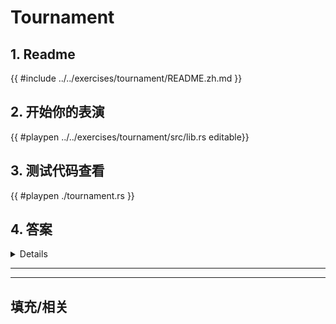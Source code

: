 # Tournament
## 1. Readme

 {{ #include ../../exercises/tournament/README.zh.md }}

 ## 2. 开始你的表演

 {{ #playpen ../../exercises/tournament/src/lib.rs editable}}

 ## 3. 测试代码查看

 {{ #playpen ./tournament.rs }}

 ## 4. 答案

 <details>

 {{ #playpen ../../exercises/tournament/example.rs }}

 </details>

 ---
 ---

 ## 填充/相关


